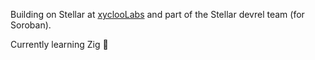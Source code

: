 Building on Stellar at [xyclooLabs](https://github.com/xycloo/) and part of the Stellar devrel team (for Soroban).

Currently learning Zig 🌳

<!--## Hi there, I'm Tommaso

#### Areas of interest:
- Distributed Ledger Technology
- Decentralized financial instruments
- SaaS
- WebAssembly
- Zero knowledge proofs

#### Currently 🥬
I may be up to freelance tasks (mostly on the Stellar Network), but my primary focus is currently building stuff over at [Xyclo](https://xycloo.com/). 
Given the potential I think the [Stellar Network](https://stellar.org/) has in the near future with the release of [Soroban](https://soroban.stellar.org/), I've been working closely with Soroban smart contracts since the August early release. With Soroban now being in testing phase on Futurenet, I've started submitting smart contract examples, guides and tools, which led to create Xycloo's [soroban-guide](https://github.com/xycloo/soroban-guide) and [soroban-explorer](https://github.com/xycloo/soroban-explorer). These submissions and interests in Soroban also eventually led me to be part of the team building Soroban's [Stellar Quest](https://quest.stellar.org), which is an excellent place to start your Soroban journey (aside from the docs).

Besides playing with smart contracts, at Xycloo we have built proof-of-concept apps such as [Tmyxer](https://github.com/xycloo/tmyxer), and are building [sTeX](https://stex.xycloo.com/).

#### Security Finidngs Acknowledgments

I've also done some bug bounty. These are companies that acknowledged and rewarded me: `Google` (acknowledged + rewarded), `Valve` (acknowledged + rewarded), `Wickr` (acknowledged + rewarded), `BBC` (acknowledged + rewarded(swag)), `Dashlane` (acknowledged + rewarded), `UIPath` (acknowledged + rewarded), `Acronis` (acknowledged + rewarded), `Basecamp` (acknowledged + rewarded), `Via` (acknowledged + rewarded), `Courier` (acknowledged, duplicate)-->
